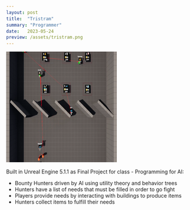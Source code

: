 ```yaml
---
layout: post
title:  "Tristram"
summary: "Programmer"
date:   2023-05-24
preview: /assets/tristram.png
---
```


![Picture 1](/assets/tristram_preview.png)

Built in Unreal Engine 5.1.1 as Final Project for class - Programming for AI:
* Bounty Hunters driven by AI using utility theory and behavior trees
* Hunters have a list of needs that must be filled in order to go fight
* Players provide needs by interacting with buildings to produce items
* Hunters collect items to fulfill their needs
